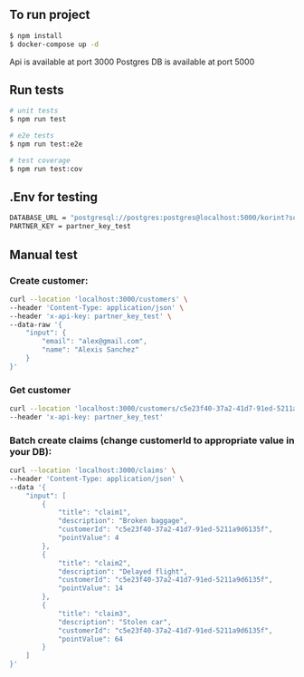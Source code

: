 ## To run project

```bash
$ npm install
$ docker-compose up -d
```

Api is available at port 3000
Postgres DB is available at port 5000

## Run tests

```bash
# unit tests
$ npm run test

# e2e tests
$ npm run test:e2e

# test coverage
$ npm run test:cov
```

## .Env for testing

```bash
DATABASE_URL = "postgresql://postgres:postgres@localhost:5000/korint?schema=public"
PARTNER_KEY = partner_key_test
```

## Manual test

### Create customer:
```bash
curl --location 'localhost:3000/customers' \
--header 'Content-Type: application/json' \
--header 'x-api-key: partner_key_test' \
--data-raw '{
    "input": {
        "email": "alex@gmail.com",
        "name": "Alexis Sanchez"
    }
}'
```

### Get customer
```bash
curl --location 'localhost:3000/customers/c5e23f40-37a2-41d7-91ed-5211a9d6135f' \
--header 'x-api-key: partner_key_test'
```

### Batch create claims (change customerId to appropriate value in your DB):
```bash
curl --location 'localhost:3000/claims' \
--header 'Content-Type: application/json' \
--data '{
    "input": [
        {
            "title": "claim1",
            "description": "Broken baggage",
            "customerId": "c5e23f40-37a2-41d7-91ed-5211a9d6135f",
            "pointValue": 4
        },
        {
            "title": "claim2",
            "description": "Delayed flight",
            "customerId": "c5e23f40-37a2-41d7-91ed-5211a9d6135f",
            "pointValue": 14
        },
        {
            "title": "claim3",
            "description": "Stolen car",
            "customerId": "c5e23f40-37a2-41d7-91ed-5211a9d6135f",
            "pointValue": 64
        }
    ]
}'
```
